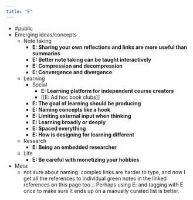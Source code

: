 ```yaml
---
title: "E"
---
```


- #public
- Emerging ideas/concepts
    - Note taking
        - **E: Sharing your own reflections and links are more useful than summaries**
        - **E: Better note taking can be taught interactively**
        - **E: Compression and decompression**
        - **E: Convergence and divergence**
    - Learning
        - Social
            - **E: Learning platform for independent course creators**
            - [[E: Ad hoc book clubs]]
        - **E: The goal of learning should be producing**
        - **E: Naming concepts like a hook**
        - **E: Limiting external input when thinking**
        - **E: Learning broadly or deeply**
        - **E: Spaced everything**
        - **E: How is designing for learning different**
    - Research
        - **E: Being an embedded researcher**
    - Life
        - **E: Be careful with monetizing your hobbies**
- Meta:
    - not sure about naming. complex links are harder to type, and now I get all the references to individual green notes in the linked references on this page too... Perhaps using E: and tagging with E once to make sure it ends up on a manually curated list is better.
